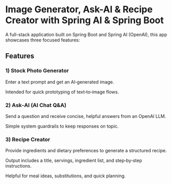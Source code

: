 # Image Generator, Ask-AI & Recipe Creator with Spring AI & Spring Boot

A full-stack application built on Spring Boot and Spring AI (OpenAI), this app showcases three focused features:

## Features
### 1) Stock Photo Generator

Enter a text prompt and get an AI‑generated image.

Intended for quick prototyping of text‑to‑image flows.

### 2) Ask‑AI (AI Chat Q&A)

Send a question and receive concise, helpful answers from an OpenAI LLM.

Simple system guardrails to keep responses on topic.

### 3) Recipe Creator

Provide ingredients and dietary preferences to generate a structured recipe.

Output includes a title, servings, ingredient list, and step‑by‑step instructions.

Helpful for meal ideas, substitutions, and quick planning.
